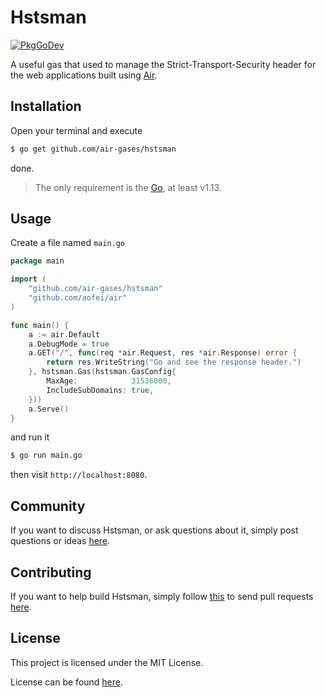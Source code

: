# Hstsman

[![PkgGoDev](https://pkg.go.dev/badge/github.com/air-gases/hstsman)](https://pkg.go.dev/github.com/air-gases/hstsman)

A useful gas that used to manage the Strict-Transport-Security header for the
web applications built using [Air](https://github.com/aofei/air).

## Installation

Open your terminal and execute

```bash
$ go get github.com/air-gases/hstsman
```

done.

> The only requirement is the [Go](https://golang.org), at least v1.13.

## Usage

Create a file named `main.go`

```go
package main

import (
	"github.com/air-gases/hstsman"
	"github.com/aofei/air"
)

func main() {
	a := air.Default
	a.DebugMode = true
	a.GET("/", func(req *air.Request, res *air.Response) error {
		return res.WriteString("Go and see the response header.")
	}, hstsman.Gas(hstsman.GasConfig{
		MaxAge:            31536000,
		IncludeSubDomains: true,
	}))
	a.Serve()
}
```

and run it

```bash
$ go run main.go
```

then visit `http://localhost:8080`.

## Community

If you want to discuss Hstsman, or ask questions about it, simply post questions
or ideas [here](https://github.com/air-gases/hstsman/issues).

## Contributing

If you want to help build Hstsman, simply follow
[this](https://github.com/air-gases/hstsman/wiki/Contributing) to send pull
requests [here](https://github.com/air-gases/hstsman/pulls).

## License

This project is licensed under the MIT License.

License can be found [here](LICENSE).
